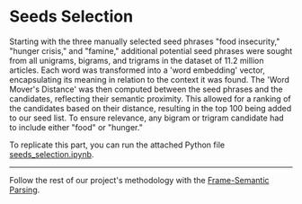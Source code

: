 # Seeds Selection

Starting with the three manually selected seed phrases "food insecurity," "hunger crisis," and "famine," additional potential seed phrases were sought from all unigrams, bigrams, and trigrams in the dataset of 11.2 million articles. Each word was transformed into a 'word embedding' vector, encapsulating its meaning in relation to the context it was found. The 'Word Mover's Distance' was then computed between the seed phrases and the candidates, reflecting their semantic proximity. This allowed for a ranking of the candidates based on their distance, resulting in the top 100 being added to our seed list. To ensure relevance, any bigram or trigram candidate had to include either "food" or "hunger."

To replicate this part, you can run the attached Python file [seeds_selection.ipynb](https://github.com/philippzi98/food_insecurity_predictions_nlp/blob/main/Step%201%20-%20Seeds%20Selection/seeds_selection.ipynb).


---


Follow the rest of our project's methodology with the [Frame-Semantic Parsing](https://github.com/philippzi98/food_insecurity_predictions_nlp/tree/main/Step%202%20-%20Frame-Semantic%20Parsing).

